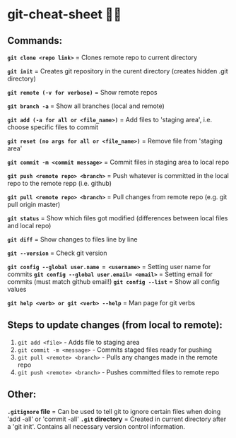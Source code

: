 # git-cheat-sheet :man_technologist:


## Commands:

**`git clone <repo link>`**                       = Clones remote repo to current directory

**`git init`**                                    = Creates git repository in the curent directory (creates hidden .git directory)

**`git remote (-v for verbose)`**                 = Show remote repos

**`git branch -a`**                               = Show all branches (local and remote)

**`git add (-a for all or <file_name>)`**         = Add files to 'staging area', i.e. choose specific files to commit

**`git reset (no args for all or <file_name>)`**  = Remove file from 'staging area'

**`git commit -m <commit message>`**              = Commit files in staging area to local repo

**`git push <remote repo> <branch>`**             = Push whatever is committed in the local repo to the remote repp (i.e. github)

**`git pull <remote repo> <branch>`**             = Pull changes from remote repo (e.g. git pull origin master)

**`git status`**                                  = Show which files got modified (differences between local files and local repo)

**`git diff`**                                   = Show changes to files line by line

**`git --version`**                               = Check git version

**`git config --global user.name = <username>`**  = Setting user name for commits
**`git config --global user.email= <email>`**     = Setting email for commits (must match github email!)
**`git config --list`**                           = Show all config values

**`git help <verb> or git <verb> --help`**        = Man page for git verbs



## Steps to update changes (from local to remote):
1) `git add <file>` - Adds file to staging area
1) `git commit -m <message>` - Commits staged files ready for pushing
1) `git pull <remote> <branch>` - Pulls any changes made in the remote repo
1) `git push <remote> <branch>` - Pushes committed files to remote repo



## Other:
**`.gitignore` file**                               = Can be used to tell git to ignore certain files when doing 'add -all' or 'commit -all'
**`.git` directory**                                = Created in current directory after a 'git init'. Contains all necessary version control information.
